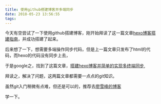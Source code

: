 ```yaml
---
title: 使用github搭建博客并多端同步
date: 2018-05-23 13:56:55
tags:
---
```

今天有空尝试了一下使用github搭建博客，刚开始拜读了这一篇文章[hexo博客搭建指南](https://github.com/limedroid/HexoLearning)，并成功搭建了起来。

后来想了一下，想需要多端操作同步代码，但是上一篇文章只发布了html的代码，而hexo的代码没有同步上去，

于是google之，找到了这篇文章，[搭建hexo博客并简单的实现多终端同步](https://righere.github.io/2016/10/10/install-hexo/),

拜读之，解决了问题，这两篇文章都需要一点点的git知识。

虽然git入门稍微有点难，但还是可以的，推荐去[廖雪峰的博客](https://www.liaoxuefeng.com/wiki/0013739516305929606dd18361248578c67b8067c8c017b000)

学一下。
